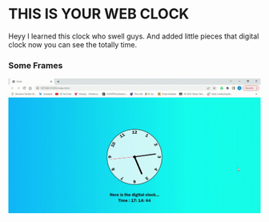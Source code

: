 <h1>THIS IS YOUR WEB CLOCK</h1>

Heyy I learned this clock who swell guys. And added little pieces that digital clock now you can see the totally time.

<h3>Some Frames</h3>

![](./clock.gif)
